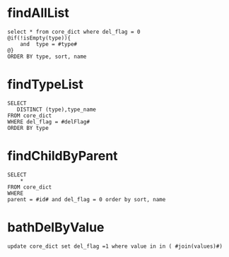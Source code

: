 findAllList
===
	select * from core_dict where del_flag = 0
	@if(!isEmpty(type)){
	    and  type = #type#
	@}
	ORDER BY type, sort, name

findTypeList
===
    SELECT
       DISTINCT (type),type_name
    FROM core_dict
    WHERE del_flag = #delFlag#
    ORDER BY type



findChildByParent
===
    SELECT
        *
    FROM core_dict
    WHERE
    parent = #id# and del_flag = 0 order by sort, name


bathDelByValue
===
    update core_dict set del_flag =1 where value in in ( #join(values)#)
   